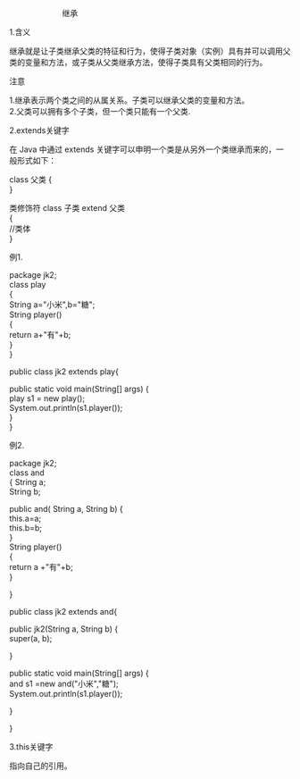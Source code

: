                         继承

1.含义

继承就是让子类继承父类的特征和行为，使得子类对象（实例）具有并可以调用父类的变量和方法，或子类从父类继承方法，使得子类具有父类相同的行为。  

注意

1.继承表示两个类之间的从属关系。子类可以继承父类的变量和方法。  
2.父类可以拥有多个子类，但一个类只能有一个父类.

  
2.extends关键字

在 Java 中通过 extends 关键字可以申明一个类是从另外一个类继承而来的，一般形式如下：  

class 父类 {  
}  
  
类修饰符 class 子类 extend 父类  
{  
//类体  
}

  

例1.  

package jk2;  
class play  
{  
String a="小米",b="糖";  
String player()  
{  
return a+"有"+b;  
}  
}  
  
  
  
  
public class jk2 extends play{  
  
public static void main(String\[\] args) {  
play s1 = new play();  
System.out.println(s1.player());  
}  
}

  

例2.  

package jk2;  
class and  
{ String a;  
String b;  
  
  
public and( String a, String b) {  
this.a=a;  
this.b=b;  
}  
String player()  
{  
return a +"有"+b;  
}  
  
}  
  
  
  
  
public class jk2 extends and{  
  
  
  
public jk2(String a, String b) {  
super(a, b);  
  
}  
  
public static void main(String\[\] args) {  
and s1 =new and("小米","糖");  
System.out.println(s1.player());  
  
  
  
}  
  
  
}  
  

  

3.this关键字

指向自己的引用。